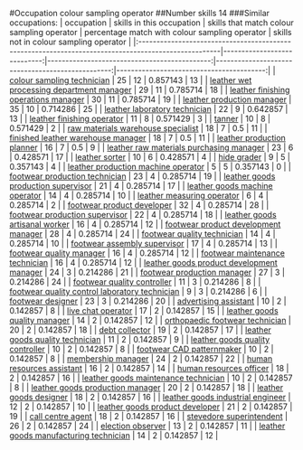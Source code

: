 #Occupation colour sampling operator
##Number skills 14
###Similar occupations:
| occupation                                                                                          |   skills in this occupation |   skills that match colour sampling operator |   percentage match with colour sampling operator |   skills not in colour sampling operator |
|:----------------------------------------------------------------------------------------------------|----------------------------:|---------------------------------------------:|-------------------------------------------------:|-----------------------------------------:|
| [colour sampling technician](colour_sampling_technician.md)                                         |                          25 |                                           12 |                                         0.857143 |                                       13 |
| [leather wet processing department manager](leather_wet_processing_department_manager.md)           |                          29 |                                           11 |                                         0.785714 |                                       18 |
| [leather finishing operations manager](leather_finishing_operations_manager.md)                     |                          30 |                                           11 |                                         0.785714 |                                       19 |
| [leather production manager](leather_production_manager.md)                                         |                          35 |                                           10 |                                         0.714286 |                                       25 |
| [leather laboratory technician](leather_laboratory_technician.md)                                   |                          22 |                                            9 |                                         0.642857 |                                       13 |
| [leather finishing operator](leather_finishing_operator.md)                                         |                          11 |                                            8 |                                         0.571429 |                                        3 |
| [tanner](tanner.md)                                                                                 |                          10 |                                            8 |                                         0.571429 |                                        2 |
| [raw materials warehouse specialist](raw_materials_warehouse_specialist.md)                         |                          18 |                                            7 |                                         0.5      |                                       11 |
| [finished leather warehouse manager](finished_leather_warehouse_manager.md)                         |                          18 |                                            7 |                                         0.5      |                                       11 |
| [leather production planner](leather_production_planner.md)                                         |                          16 |                                            7 |                                         0.5      |                                        9 |
| [leather raw materials purchasing manager](leather_raw_materials_purchasing_manager.md)             |                          23 |                                            6 |                                         0.428571 |                                       17 |
| [leather sorter](leather_sorter.md)                                                                 |                          10 |                                            6 |                                         0.428571 |                                        4 |
| [hide grader](hide_grader.md)                                                                       |                           9 |                                            5 |                                         0.357143 |                                        4 |
| [leather production machine operator](leather_production_machine_operator.md)                       |                           5 |                                            5 |                                         0.357143 |                                        0 |
| [footwear production technician](footwear_production_technician.md)                                 |                          23 |                                            4 |                                         0.285714 |                                       19 |
| [leather goods production supervisor](leather_goods_production_supervisor.md)                       |                          21 |                                            4 |                                         0.285714 |                                       17 |
| [leather goods machine operator](leather_goods_machine_operator.md)                                 |                          14 |                                            4 |                                         0.285714 |                                       10 |
| [leather measuring operator](leather_measuring_operator.md)                                         |                           6 |                                            4 |                                         0.285714 |                                        2 |
| [footwear product developer](footwear_product_developer.md)                                         |                          32 |                                            4 |                                         0.285714 |                                       28 |
| [footwear production supervisor](footwear_production_supervisor.md)                                 |                          22 |                                            4 |                                         0.285714 |                                       18 |
| [leather goods artisanal worker](leather_goods_artisanal_worker.md)                                 |                          16 |                                            4 |                                         0.285714 |                                       12 |
| [footwear product development manager](footwear_product_development_manager.md)                     |                          28 |                                            4 |                                         0.285714 |                                       24 |
| [footwear quality technician](footwear_quality_technician.md)                                       |                          14 |                                            4 |                                         0.285714 |                                       10 |
| [footwear assembly supervisor](footwear_assembly_supervisor.md)                                     |                          17 |                                            4 |                                         0.285714 |                                       13 |
| [footwear quality manager](footwear_quality_manager.md)                                             |                          16 |                                            4 |                                         0.285714 |                                       12 |
| [footwear maintenance technician](footwear_maintenance_technician.md)                               |                          16 |                                            4 |                                         0.285714 |                                       12 |
| [leather goods product development manager](leather_goods_product_development_manager.md)           |                          24 |                                            3 |                                         0.214286 |                                       21 |
| [footwear production manager](footwear_production_manager.md)                                       |                          27 |                                            3 |                                         0.214286 |                                       24 |
| [footwear quality controller](footwear_quality_controller.md)                                       |                          11 |                                            3 |                                         0.214286 |                                        8 |
| [footwear quality control laboratory technician](footwear_quality_control_laboratory_technician.md) |                           9 |                                            3 |                                         0.214286 |                                        6 |
| [footwear designer](footwear_designer.md)                                                           |                          23 |                                            3 |                                         0.214286 |                                       20 |
| [advertising assistant](advertising_assistant.md)                                                   |                          10 |                                            2 |                                         0.142857 |                                        8 |
| [live chat operator](live_chat_operator.md)                                                         |                          17 |                                            2 |                                         0.142857 |                                       15 |
| [leather goods quality manager](leather_goods_quality_manager.md)                                   |                          14 |                                            2 |                                         0.142857 |                                       12 |
| [orthopaedic footwear technician](orthopaedic_footwear_technician.md)                               |                          20 |                                            2 |                                         0.142857 |                                       18 |
| [debt collector](debt_collector.md)                                                                 |                          19 |                                            2 |                                         0.142857 |                                       17 |
| [leather goods quality technician](leather_goods_quality_technician.md)                             |                          11 |                                            2 |                                         0.142857 |                                        9 |
| [leather goods quality controller](leather_goods_quality_controller.md)                             |                          10 |                                            2 |                                         0.142857 |                                        8 |
| [footwear CAD patternmaker](footwear_CAD_patternmaker.md)                                           |                          10 |                                            2 |                                         0.142857 |                                        8 |
| [membership manager](membership_manager.md)                                                         |                          24 |                                            2 |                                         0.142857 |                                       22 |
| [human resources assistant](human_resources_assistant.md)                                           |                          16 |                                            2 |                                         0.142857 |                                       14 |
| [human resources officer](human_resources_officer.md)                                               |                          18 |                                            2 |                                         0.142857 |                                       16 |
| [leather goods maintenance technician](leather_goods_maintenance_technician.md)                     |                          10 |                                            2 |                                         0.142857 |                                        8 |
| [leather goods production manager](leather_goods_production_manager.md)                             |                          20 |                                            2 |                                         0.142857 |                                       18 |
| [leather goods designer](leather_goods_designer.md)                                                 |                          18 |                                            2 |                                         0.142857 |                                       16 |
| [leather goods industrial engineer](leather_goods_industrial_engineer.md)                           |                          12 |                                            2 |                                         0.142857 |                                       10 |
| [leather goods product developer](leather_goods_product_developer.md)                               |                          21 |                                            2 |                                         0.142857 |                                       19 |
| [call centre agent](call_centre_agent.md)                                                           |                          18 |                                            2 |                                         0.142857 |                                       16 |
| [stevedore superintendent](stevedore_superintendent.md)                                             |                          26 |                                            2 |                                         0.142857 |                                       24 |
| [election observer](election_observer.md)                                                           |                          13 |                                            2 |                                         0.142857 |                                       11 |
| [leather goods manufacturing technician](leather_goods_manufacturing_technician.md)                 |                          14 |                                            2 |                                         0.142857 |                                       12 |
